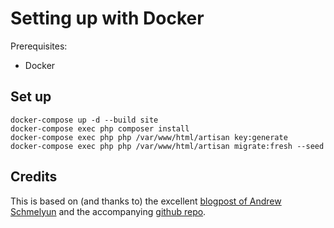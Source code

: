 # Setting up with Docker

Prerequisites:
- Docker

## Set up
```
docker-compose up -d --build site
docker-compose exec php composer install
docker-compose exec php php /var/www/html/artisan key:generate
docker-compose exec php php /var/www/html/artisan migrate:fresh --seed
```

## Credits
This is based on (and thanks to) the excellent [blogpost of Andrew Schmelyun](https://dev.to/aschmelyun/the-beauty-of-docker-for-local-laravel-development-13c0) and the accompanying [github repo](https://github.com/aschmelyun/docker-compose-laravel).